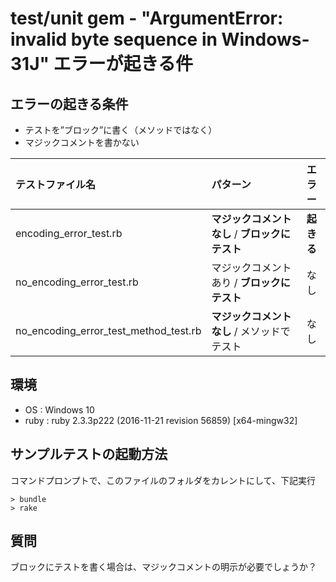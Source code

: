 # test/unit gem - "ArgumentError: invalid byte sequence in Windows-31J" エラーが起きる件

## エラーの起きる条件

* テストを”ブロック”に書く（メソッドではなく）
* マジックコメントを書かない

|テストファイル名| パターン|エラー|
|:--|:--|:----:|
|encoding_error_test.rb| __マジックコメントなし__ / __ブロックにテスト__ |__起きる__|
|no_encoding_error_test.rb| マジックコメントあり / __ブロックにテスト__ |なし|
|no_encoding_error_test_method_test.rb| __マジックコメントなし__ / メソッドでテスト |なし|


## 環境

* OS : Windows 10
* ruby : ruby 2.3.3p222 (2016-11-21 revision 56859) [x64-mingw32]



## サンプルテストの起動方法

コマンドプロンプトで、このファイルのフォルダをカレントにして、下記実行


```
> bundle
> rake
```

## 質問

ブロックにテストを書く場合は、マジックコメントの明示が必要でしょうか？